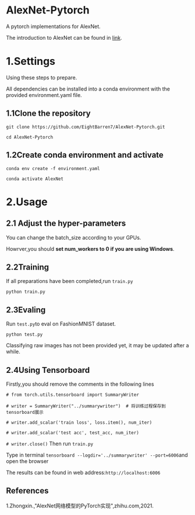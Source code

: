 # AlexNet-Pytorch
A pytorch implementations for AlexNet.

The introduction to AlexNet can be found in [link](https://zhuanlan.zhihu.com/p/376526296).
# 1.Settings
Using these steps to prepare.

All dependencies can be installed into a conda environment with the provided environment.yaml file.
## 1.1Clone the repository
```git clone https://github.com/EightBarren7/AlexNet-Pytorch.git```

```cd AlexNet-Pytorch```
## 1.2Create conda environment and activate
```conda env create -f environment.yaml```

```conda activate AlexNet```
# 2.Usage
## 2.1 Adjust the hyper-parameters
You can change the batch_size according to your GPUs.

Howrver,you should **set num_workers to 0 if you are using Windows**.
## 2.2Training
If all preparations have been completed,run ```train.py```

```python train.py```
## 2.3Evaling
Run ```test.py```to eval on FashionMNIST dataset.

```python test.py```

Classifying raw images has not been provided yet, it may be updated after a while.
## 2.4Using Tensorboard
Firstly,you should remove the comments in the following lines

```# from torch.utils.tensorboard import SummaryWriter```

```# writer = SummaryWriter("../summarywriter")  # 将训练过程保存到tensorboard展示```

```# writer.add_scalar('train loss', loss.item(), num_iter)```

```# writer.add_scalar('test acc', test_acc, num_iter)```

```# writer.close()```
Then run ```train.py```

Type in terminal ```tensorboard --logdir='../summarywriter' --port=6006```and open the browser

The results can be found in web address:```http://localhost:6006```
## References
1.Zhongxin.,"AlexNet网络模型的PyTorch实现",zhihu.com,2021.

